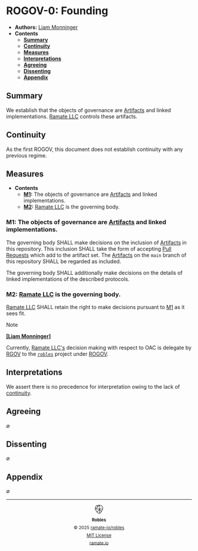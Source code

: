 # ROGOV-0: Founding
- **Authors:** [Liam Monninger](mailto:liam@ramate.io)
- **Contents**
    - **[Summary](#summary)**
    - **[Continuity](#continuity)**
    - **[Measures](#measures)**
    - **[Interpretations](#interpretations)**
    - **[Agreeing](#agreeing)**
    - **[Dissenting](#dissenting)**
    - **[Appendix](#appendix)**

## Summary
We establish that the objects of governance are [Artifacts](/roglo/roera-000-000-000-dulan/roglo-000-000-000-artifact/README.md) and linked implementations. [Ramate LLC](https://www.ramate.io) controls these artifacts.

## Continuity
As the first ROGOV, this document does not establish continuity with any previous regime.

## Measures
- **Contents**
    - **[M1](#m1-the-objects-of-governance-are-artifacts-and-linked-implementations):** The objects of governance are [Artifacts](/roglo/roera-000-000-000-dulan/roglo-000-000-000-artifact/README.md) and linked implementations.
    - **[M2](#m2-ramate-llc-is-the-governing-body):** [Ramate LLC](https://www.ramate.io) is the governing body.

### M1: The objects of governance are [Artifacts](/roglo/roera-000-000-000-dulan/roglo-000-000-000-artifact/README.md) and linked implementations.
The governing body SHALL make decisions on the inclusion of [Artifacts](/roglo/roera-000-000-000-dulan/roglo-000-000-000-artifact/README.md) in this repository. This inclusion SHALL take the form of accepting [Pull Requests](https://docs.github.com/en/pull-requests/collaborating-with-pull-requests/proposing-changes-to-your-work-with-pull-requests/about-pull-requests) which add to the artifact set. The [Artifacts](/roglo/roera-000-000-000-dulan/roglo-000-000-000-artifact/README.md) on the `main` branch of this repository SHALL be regarded as included.

The governing body SHALL additionally make decisions on the details of linked implementations of the described protocols.

### M2: [Ramate LLC](https://www.ramate.io) is the governing body.
[Ramate LLC](https://www.ramate.io) SHALL retain the right to make decisions pursuant to [M1](#m1-the-objects-of-governance-are-artifacts-and-linked-implementations) as it sees fit.

> [!NOTE]
>
> **[[Liam Monninger]](mailto:liam@ramate.io)**
>
> Currently, [Ramate LLC's](https://www.ramate.io) decision making with respect to OAC is delegate by [RGOV](https://github.com/ramate-io/ramate/tree/main/rgov) to the [`robles`](https://github.com/ramate-io/robles) project under [ROGOV](https://github.com/ramate-io/robles/tree/main/rogov).

## Interpretations
We assert there is no precedence for interpretation owing to the lack of [continuity](#continuity).

## Agreeing
$\emptyset$

## Dissenting
$\emptyset$

## Appendix
$\emptyset$

<!--ROBLES FOOTER: DO NOT REMOVE THIS LINE-->
---

<div align="center">
  <picture>
    <source srcset="/assets/robles-inverted-transparent.png" media="(prefers-color-scheme: dark)">
    <img height="24" src="/assets/robles-transparent.png" alt="Robles"/>
  </picture>
  <br/>
  <sub>
    <b>Robles</b>
    <br/>
    &copy; 2025 <a href="https://github.com/ramate-io/robles">ramate-io/robles</a>
    <br/>
    <a href="https://github.com/ramate-io/robles/blob/main/LICENSE">MIT License</a>
    <br/>
    <a href="https://www.ramate.io">ramate.io</a>
  </sub>
</div>
